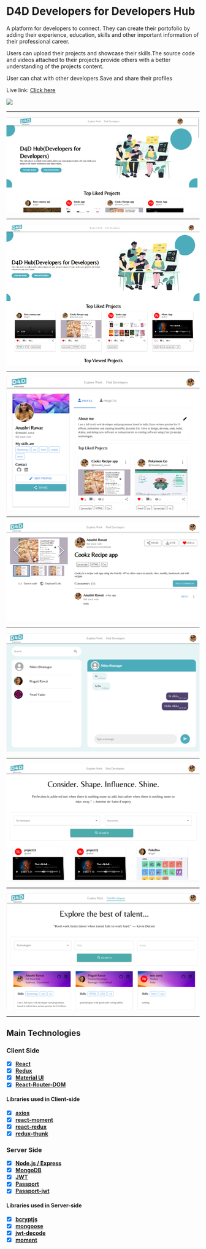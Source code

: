 # D4D Developers for Developers Hub

A platform for developers to connect. They can create their portofolio by adding their experience, education, skills and other important information of their professional career.

Users can upload their projects and showcase their skills.The source code and videos attached to their projects provide others with a better understanding of the projects content.

User can chat with other developers.Save and share their profiles

Live link: <a href="https://d4d-developers-hub.netlify.app/" target="_blank"> Click here</a>

<img src="img/home.png">

---

<img src="public/img/HomePage.png">

---

<img src="public/img/EntireHome.png">

---

<img src="public/img/Profile.png">

---

<img src="public/img/ProjectDetails.png">

---

<img src="public/img/ChatPage.png">

---

<img src="public/img/SearchProjects.png">

---

<img src="public/img/SearchUser.png">

---

## Main Technologies

### Client Side

- [x] **[React](https://github.com/facebook/react)**
- [x] **[Redux](https://github.com/reactjs/redux)**
- [x] **[Material UI](https://mui.com/material-ui/)**
- [x] **[React-Router-DOM](https://github.com/ReactTraining/react-router/tree/master/packages/react-router-dom)**

#### Libraries used in Client-side

- [x] **[axios](https://github.com/axios/axios)**
- [x] **[react-moment](https://github.com/headzoo/react-moment)**
- [x] **[react-redux](https://github.com/reduxjs/react-redux)**
- [x] **[redux-thunk](https://github.com/reduxjs/redux-thunk)**

### Server Side

- [x] **[Node.js / Express](https://github.com/expressjs/express)**
- [x] **[MongoDB](https://github.com/mongodb/mongo)**
- [x] **[JWT](https://github.com/auth0/node-jsonwebtoken)**
- [x] **[Passport](http://www.passportjs.org/)**
- [x] **[Passport-jwt](https://github.com/themikenicholson/passport-jwt)**

#### Libraries used in Server-side

- [x] **[bcryptjs](https://github.com/dcodeIO/bcrypt.js)**
- [x] **[mongoose](http://mongoosejs.com/)**
- [x] **[jwt-decode](https://github.com/auth0/jwt-decode)**
- [x] **[moment](https://momentjs.com/)**
